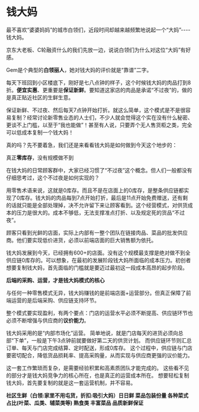 # 钱大妈

最不喜欢“婆婆妈妈”的城市白领们，近段时间却越来越频繁地说起一个“大妈”----钱大妈。

京东大老板、C轮融资什么的我们先放一边，说说白领们为什么对这位“大妈”有好感。

Gem是个典型的**白领丽人**，她对钱大妈的评价就是“靠谱”二字。

每天下班回到小区楼底下，刚好是七八点钟的样子，这个时候钱大妈的肉品打到8折。**便宜实惠**、更重要是**保证新鲜**。要知道这家店的肉品是承诺“不过夜”的，做的是真正贴近社区的生鲜生意。

保证新鲜、不过夜、然后每天7点钟开始打折。就这么简单，这个模式是不是很容易复制？经常讨论新零售业态的人士们，不少人就会觉得这个实在没有什么秘密、更谈不上门槛，以至于“我也能做”！甚至有人说，只要弄个无人售货柜之类，完全可以低成本复制一个钱大妈！

真的吗？先不要着急，我们还是来看看钱大妈是如何做到今天这个地步的：

真正**零库存**，没有规模做不到

在钱大妈的日常顾客群中，大家已经习惯了“不过夜”这个概念。但人们一般都没有仔细思考过，这个不过夜是如何实现的？

用零售术语来说，这就是0库存。而且不是在店面上的0库存，是整条供应链都实现了0库存。钱大妈的肉品每到7点开始打折，最后是11点开始免费赠送，还有剩的话就只能是全部处理掉，决不允许留下来让顾客看到。这个经营模式，对供货成本的压力是很大的。成本不够低，无法支撑准点打折、以及规定死的货品“不过夜”。



顾客只看到光鲜的店面，实际上内部有一整个团队在链接肉品、菜品的批发供应商。他们要实现低价进货，必须以前端店面的巨大销售额为依托。

钱大妈发展到今天，已经拥有600+的店面。没有这个规模最支撑是绝对做不到全供应链0库存的。可以想象，在最初的发展阶段钱大妈所面临的成本压力。初创者想要复制钱大妈，首先面临的门槛就是要迈过最初这一段成本高昂的起步阶段。

**后端的采购、运营，才是钱大妈模式的核心**

与任何一种零售模式无异，钱大妈赚钱的是前端店面+运营部分。但真正保障了前端运营的是后端采购、供应链支持环节。

整个模式要实现盈利，有两个要点：门店的运营水平必须不断提高、供应链环节也必须不断增强与供应商的**议价能力**。

钱大妈采用的是“内部市场化”运营。
简单地说，就是门店每天的进货必须向总部“下单”，一般是下午3点钟前就要做好第二天的供货计划。
而供应链环节则汇总订单、每天与门店完成结算、定时配送，形成0库存。
这个过程中，供应链与门店要密切配合，降低货品损耗率、提高采购量，从而实现与供应商更强的议价能力。

这一套工作繁琐而复杂，是需要经验积累和高素质团队才能完成的。
这些看不见的部分才是钱大妈竞争力的核心所在，也是真正的运营成本所在。
想要轻松复制钱大妈，首先要复制的就是这一套运营机制，并不容易。

**社区生鲜（白领:家里不用屯货，折扣:吸引大妈）日日鲜 菜品包装份量  各种菜式占比(叶菜、瓜类、辅菜类等) 熟食类  丰富菜品  品质新鲜保证**